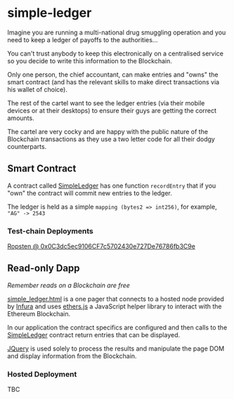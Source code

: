 # simple-ledger

Imagine you are running a multi-national drug smuggling operation and you need to keep a ledger of payoffs to the authorities...

You can't trust anybody to keep this electronically on a centralised service so you decide to write this information to the Blockchain.

Only one person, the chief accountant, can make entries and "owns" the smart contract (and has the relevant skills to make direct transactions via his wallet of choice).

The rest of the cartel want to see the ledger entries (via their mobile devices or at their desktops) to ensure their guys are getting the correct amounts.

The cartel are very cocky and are happy with the public nature of the Blockchain transactions as they use a two letter code for all their dodgy counterparts.

## Smart Contract

A contract called [SimpleLedger](https://github.com/andygray/simple-ledger/blob/master/contracts/SimpleLedger.sol) has one function `recordEntry` that if you "own" the contract will commit new entries to the ledger.

The ledger is held as a simple `mapping (bytes2 => int256)`, for example, `"AG" -> 2543`

### Test-chain Deployments 

[Ropsten @ 0x0C3dc5ec9106CF7c5702430e727De76786fb3C9e](https://ropsten.etherscan.io/address/0x0C3dc5ec9106CF7c5702430e727De76786fb3C9e)

## Read-only Dapp

*Remember reads on a Blockchain are free*

[simple_ledger.html](https://github.com/andygray/simple-ledger/blob/master/simple_ledger.html) is a one pager that connects to a hosted node provided by [Infura](https://infura.io/) and uses [ethers.js](https://github.com/ethers-io/ethers.js/) a JavaScript helper library to interact with the Ethereum Blockchain.

In our application the contract specifics are configured and then calls to the [SimpleLedger](https://github.com/andygray/simple-ledger/blob/master/contracts/SimpleLedger.sol) contract return entries that can be displayed.

[JQuery](http://jquery.com/) is used solely to process the results and manipulate the page DOM and display information from the Blockchain.

### Hosted Deployment

TBC



